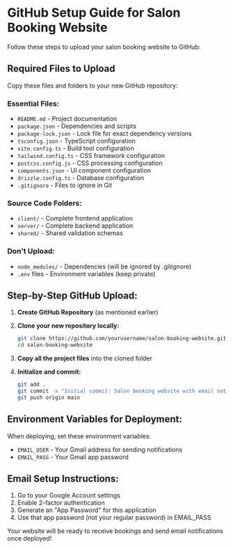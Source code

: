 # GitHub Setup Guide for Salon Booking Website

Follow these steps to upload your salon booking website to GitHub:

## Required Files to Upload

Copy these files and folders to your new GitHub repository:

### Essential Files:
- `README.md` - Project documentation
- `package.json` - Dependencies and scripts
- `package-lock.json` - Lock file for exact dependency versions
- `tsconfig.json` - TypeScript configuration
- `vite.config.ts` - Build tool configuration
- `tailwind.config.ts` - CSS framework configuration
- `postcss.config.js` - CSS processing configuration
- `components.json` - UI component configuration
- `drizzle.config.ts` - Database configuration
- `.gitignore` - Files to ignore in Git

### Source Code Folders:
- `client/` - Complete frontend application
- `server/` - Complete backend application  
- `shared/` - Shared validation schemas

### Don't Upload:
- `node_modules/` - Dependencies (will be ignored by .gitignore)
- `.env` files - Environment variables (keep private)

## Step-by-Step GitHub Upload:

1. **Create GitHub Repository** (as mentioned earlier)

2. **Clone your new repository locally:**
   ```bash
   git clone https://github.com/yourusername/salon-booking-website.git
   cd salon-booking-website
   ```

3. **Copy all the project files** into the cloned folder

4. **Initialize and commit:**
   ```bash
   git add .
   git commit -m "Initial commit: Salon booking website with email notifications"
   git push origin main
   ```

## Environment Variables for Deployment:

When deploying, set these environment variables:
- `EMAIL_USER` - Your Gmail address for sending notifications
- `EMAIL_PASS` - Your Gmail app password

## Email Setup Instructions:

1. Go to your Google Account settings
2. Enable 2-factor authentication
3. Generate an "App Password" for this application
4. Use that app password (not your regular password) in EMAIL_PASS

Your website will be ready to receive bookings and send email notifications once deployed!